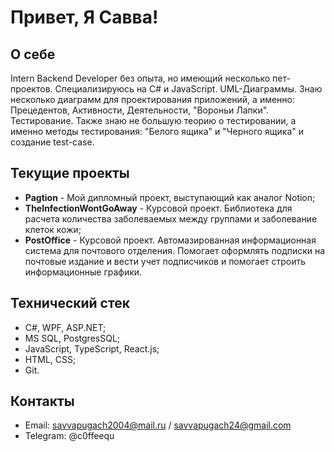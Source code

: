 # Привет, Я Савва!

##  О себе

Intern Backend Developer без опыта, но имеющий несколько пет-проектов. Специализируюсь на C# и JavaScript. 
UML-Диаграммы. Знаю несколько диаграмм для проектирования приложений, а именно: Прецедентов, Активности, Деятельности, "Вороньи Лапки". 
Тестирование. Также знаю не большую теорию о тестировании, а именно методы тестирования: "Белого ящика" и "Черного ящика" и создание test-case. 

##  Текущие проекты

- **Pagtion** - Мой дипломный проект, выступающий как аналог Notion;
- **TheInfectionWontGoAway** - Курсовой проект. Библиотека для расчета количества заболеваемых между группами и заболевание клеток кожи;
- **PostOffice** - Курсовой проект. Автомазированная информационная система для почтового отделения. Помогает оформлять подписки на почтовые издание и вести учет подписчиков и помогает строить информационные графики.

##  Технический стек
- C#, WPF, ASP.NET;
- MS SQL, PostgresSQL;
- JavaScript, TypeScript, React.js;
- HTML, CSS;
- Git.

## Контакты
- Email: savvapugach2004@mail.ru / savvapugach24@gmail.com
- Telegram: @c0ffeequ
